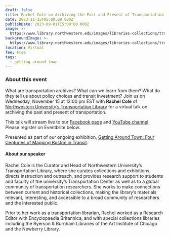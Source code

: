 ```yaml
---
draft: false
title: Rachel Cole on Archiving the Past and Present of Transportation
date: 2023-11-15T05:00:00.000Z
publishDate: 2023-09-01T15:00:00.000Z
image: >-
  https://www.library.northwestern.edu/images/libraries-collections/transportation/TransportationLibrary.jpg
backgroundImage: >-
  https://www.library.northwestern.edu/images/libraries-collections/transportation/TransportationLibrary.jpg
location: Virtual
fee: Free
tags:
  - getting around town
---
```


### About this event

What are transportation archives? What can we learn from them? What do they tell us about policy choices and transit investment? Join us on Wednesday, November 15 at 12:00 pm EST with **Rachel Cole** of [Northwestern University’s Transportation Library](https://www.library.northwestern.edu/libraries-collections/transportation/) for a virtual talk on archiving the past and present of transportation.

This talk will stream live to our [Facebook page](https://www.facebook.com/bplmaps) and [YouTube channel](https://www.youtube.com/@LeventhalMapEducationCenter). Please register on Eventbrite below.

Presented as part of our ongoing exhibition, [Getting Around Town: Four Centuries of Mapping Boston in Transit](https://www.leventhalmap.org/digital-exhibitions/getting-around-town/).

#### About our speaker

Rachel Cole is the Curator and Head of Northwestern University’s Transportation Library, where she curates collections and exhibitions, directs instruction and outreach, and provides research support to students and faculty of the university’s Transportation Center as well as to a global community of transportation researchers. She works to make connections between current and historical collections, making the library’s materials relevant, interesting, and accessible to a broad community of researchers and the interested public.

Prior to her work as a transportation librarian, Rachel worked as a Research Editor with Encyclopaedia Britannica, and with special collections libraries including the Ryerson & Burnham Libraries of the Art Institute of Chicago and the Newberry Library.

<div id="eventbrite-widget-container-711406825967"></div>

<script src="https://www.eventbrite.com/static/widgets/eb_widgets.js"></script>

<script type="text/javascript">
    var exampleCallback = function() {
        console.log('Order complete!');
    };

    window.EBWidgets.createWidget({
        // Required
        widgetType: 'checkout',
        eventId: '711406825967',
        iframeContainerId: 'eventbrite-widget-container-711406825967',

        // Optional
        iframeContainerHeight: 425,  // Widget height in pixels. Defaults to a minimum of 425px if not provided
        onOrderComplete: exampleCallback  // Method called when an order has successfully completed
    });
</script>
